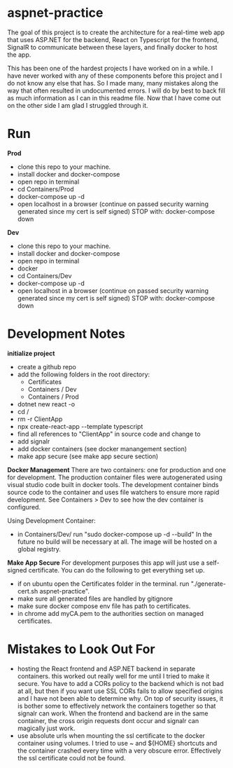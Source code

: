 # aspnet-practice
The goal of this project is to create the architecture for a real-time web app that uses ASP.NET for the backend, React on Typescript for the frontend, SignalR to communicate between these layers, and finally docker to host the app. 

This has been one of the hardest projects I have worked on in a while. I have never worked with any of these components before this project and I do not know any else that has. So I made many, many mistakes along the way that often resulted in undocumented errors. I will do by best to back fill as much information as I can in this readme file. Now that I have come out on the other side I am glad I struggled through it.

# Run 
**Prod**
* clone this repo to your machine.
* install docker and docker-compose
* open repo in terminal
* cd Containers/Prod
* docker-compose up -d
* open localhost in a browser (continue on passed security warning generated since my cert is self signed)
STOP with: docker-compose down 

**Dev**
* clone this repo to your machine.
* install docker and docker-compose
* open repo in terminal
* docker 
* cd Containers/Dev
* docker-compose up -d
* open localhost in a browser (continue on passed security warning generated since my cert is self signed)
STOP with: docker-compose down 

# Development Notes
**initialize project**
* create a github repo
* add the following folders in the root directory:
    * Certificates
    * Containers / Dev
    * Containers / Prod
* dotnet new react -o <project name>
* cd <project name>/
* rm -r ClientApp
* npx create-react-app <client name> --template typescript
* find all references to "ClientApp" in source code and change to <client name>
* add signalr
* add docker containers (see docker manangement section)
* make app secure (see make app secure section)


**Docker Management**
There are two containers: one for production and one for development. The production container files were autogenerated using visual studio code built in docker tools. The development container binds source code to the container and uses file watchers to ensure more rapid development. See Containers > Dev to see how the dev container is configured.

Using Development Container: 
* in Containers/Dev/ run "sudo docker-compose up -d --build"
In the future no build will be necessary at all. The image will be hosted on a global registry. 

**Make App Secure**
For development purposes this app will just use a self-signed certificate. You can do the following to get everything set up.
* if on ubuntu open the Certificates folder in the terminal. run "./generate-cert.sh aspnet-practice".
* make sure all generated files are handled by gitignore
* make sure docker compose env file has path to certificates.
* in chrome add myCA.pem to the authorities section on managed certificates.

# Mistakes to Look Out For
* hosting the React frontend and ASP.NET backend in separate containers. this worked out really well for me until I tried to make it secure. You have to add a CORs policy to the backend which is not bad at all, but then if you want use SSL CORs fails to allow specified origins and I have not been able to determine why. On top of security issues, it is bother some to effectively network the containers together so that signalr can work. When the frontend and backend are in the same container, the cross origin requests dont occur and signalr can magically just work.
* use absolute urls when mounting the ssl certificate to the docker container using volumes. I tried to use ~ and ${HOME} shortcuts and the container crashed every time with a very obscure error. Effectively the ssl certificate could not be found.

